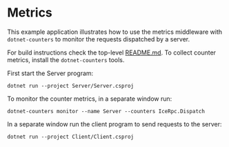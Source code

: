 # Metrics

This example application illustrates how to use the metrics middleware with `dotnet-counters` to
monitor the requests dispatched by a server.

For build instructions check the top-level [README.md](../README.md#building).
To collect counter metrics, install the `dotnet-counters` tools.

First start the Server program:

```shell
dotnet run --project Server/Server.csproj
```

To monitor the counter metrics, in a separate window run:

```shell
dotnet-counters monitor --name Server --counters IceRpc.Dispatch
```

In a separate window run the client program to send requests to the server:

```shell
dotnet run --project Client/Client.csproj
```
